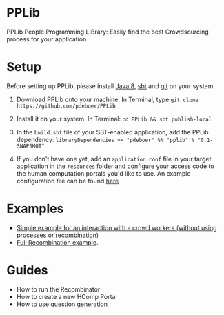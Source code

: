 # PPLib
PPLib People Programming LIBrary: Easily find the best Crowdsourcing process for your application

# Setup
Before setting up PPLib, please install [Java 8](https://www.java.com/en/download/help/download_options.xml), [sbt](http://www.scala-sbt.org/release/tutorial/Setup.html) and [git](https://git-scm.com/book/en/v2/Getting-Started-Installing-Git) on your system. 
1. Download PPLib onto your machine. In Terminal, type `git clone https://github.com/pdeboer/PPLib`

2. Install it on your system. In Terminal: `cd PPLib && sbt publish-local`

3. In the `build.sbt` file of your SBT-enabled application, add the PPLib dependency: `libraryDependencies += "pdeboer" %% "pplib" % "0.1-SNAPSHOT"`

4. If you don't have one yet, add an `application.conf` file in your target application in the `resources` folder and configure your access code to the human computation portals you'd like to use. An example configuration file can be found [here](https://github.com/pdeboer/PPLib/blob/master/src/main/resources/application.conf_default)

# Examples
* [Simple example for an interaction with a crowd workers (without using processes or recombination)](https://github.com/pdeboer/PPLib/blob/master/src/test/scala/ch/uzh/ifi/pdeboer/pplib/examples/Survey.scala)
* [Full Recombination example](https://github.com/pdeboer/PPLib/tree/master/src/test/scala/ch/uzh/ifi/pdeboer/pplib/examples/textshortening).
 
# Guides
* How to run the Recombinator
* How to create a new HComp Portal
* How to use question generation